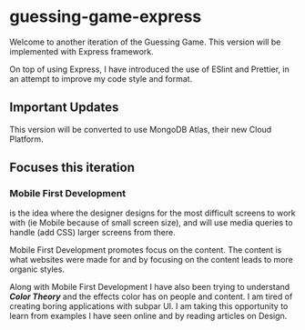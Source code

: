 # guessing-game-express

Welcome to another iteration of the Guessing Game. This version will be implemented with
Express framework.

On top of using Express, I have introduced the use of ESlint and Prettier, in an attempt
to improve my code style and format.

## Important Updates

This version will be converted to use MongoDB Atlas, their new Cloud Platform.

## Focuses this iteration

### Mobile First Development

is the idea where the designer designs for the most difficult screens to work with (ie Mobile because of small screen size), and will use media queries to handle (add CSS) larger screens from there.

Mobile First Development promotes focus on the content. The content is what websites were made for and by focusing on the content leads to more organic styles.

Along with Mobile First Development I have also been trying to understand **_Color Theory_** and the effects color has on people and content.
I am tired of creating boring applications with subpar UI. I am taking this opportunity to learn from examples I have seen online and by reading articles on Design.
